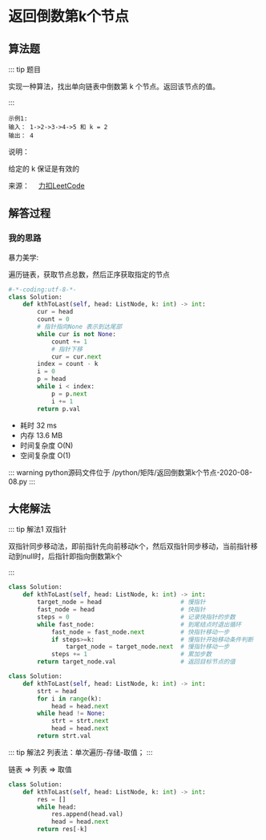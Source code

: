 #  返回倒数第k个节点

##  算法题

::: tip 题目

实现一种算法，找出单向链表中倒数第 k 个节点。返回该节点的值。

:::

~~~
示例1:
输入： 1->2->3->4->5 和 k = 2
输出： 4
~~~


说明：

给定的 k 保证是有效的


来源：&emsp; [力扣LeetCode](https://leetcode-cn.com/problems/kth-node-from-end-of-list-lcci/)


##  解答过程

### 我的思路

暴力美学:

遍历链表，获取节点总数，然后正序获取指定的节点


```python
#-*-coding:utf-8-*-
class Solution:
    def kthToLast(self, head: ListNode, k: int) -> int:
        cur = head
        count = 0
        # 指针指向None 表示到达尾部
        while cur is not None:
            count += 1
            # 指针下移
            cur = cur.next
        index = count - k
        i = 0
        p = head
        while i < index:
            p = p.next
            i += 1
        return p.val
```

* 耗时 32 ms
* 内存 13.6 MB
* 时间复杂度 O(N)
* 空间复杂度 O(1)

::: warning python源码文件位于
/python/矩阵/返回倒数第k个节点-2020-08-08.py
:::



##  大佬解法

::: tip 解法1
双指针

双指针同步移动法，即前指针先向前移动k个，然后双指针同步移动，当前指针移动到null时，后指针即指向倒数第k个

:::

```python
class Solution:
    def kthToLast(self, head: ListNode, k: int) -> int:
        target_node = head                      # 慢指针
        fast_node = head                        # 快指针
        steps = 0                               # 记录快指针的步数
        while fast_node:                        # 到尾结点时退出循环
            fast_node = fast_node.next          # 快指针移动一步
            if steps>=k:                        # 慢指针开始移动条件判断
                target_node = target_node.next  # 慢指针移动一步
            steps += 1                          # 累加步数
        return target_node.val                  # 返回目标节点的值
```

```python
class Solution:
    def kthToLast(self, head: ListNode, k: int) -> int:
        strt = head
        for i in range(k):
            head = head.next
        while head != None:
            strt = strt.next
            head = head.next
        return strt.val
```

::: tip 解法2
列表法：单次遍历-存储-取值；
:::

链表 => 列表 => 取值


```python
class Solution:
    def kthToLast(self, head: ListNode, k: int) -> int:
        res = []
        while head:
            res.append(head.val)
            head = head.next
        return res[-k]
```